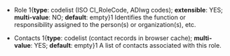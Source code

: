 
* <span class="md-element">Role</span> <i class="fa fa-asterisk required" title="Required"> </i> 1{**type**: codelist (ISO CI_RoleCode, ADIwg codes); **extensible**: YES; **multi-value**: NO; **default**: empty}1 Identifies the function or responsibility assigned to the person(s) or organization(s), etc.  

* <span class="md-element">Contacts</span> <i class="fa fa-asterisk required" title="Required"> </i> 1{**type**: codelist (contact records in browser cache); **multi-value**: YES; **default**: empty}1 A list of contacts associated with this role.
